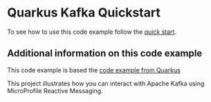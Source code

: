 Quarkus Kafka Quickstart
========================
To see how to use this code example follow the [quick start](../../kafka-quarkus-dev).

## Additional information on this code example

This code example is based the [code example from Quarkus](https://github.com/quarkusio/quarkus-quickstarts/blob/main/kafka-quickstart)

This project illustrates how you can interact with Apache Kafka using MicroProfile Reactive Messaging.
